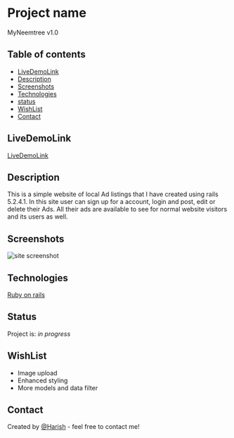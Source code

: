 # Project name
MyNeemtree v1.0


## Table of contents

* [LiveDemoLink](#LiveDemoLink)
* [Description](#Description)
* [Screenshots](#screenshots)
* [Technologies](#technologies)
* [status](#status)
* [WishList](#WishList)
* [Contact](#contact)

## LiveDemoLink
[LiveDemoLink](https://myneemtree.herokuapp.com/)

## Description
This is a simple website of local Ad listings that I have created using rails 5.2.4.1. In this site user can sign up for a account, login and post, edit or delete their Ads. All their ads are available to see for normal website visitors and its users as well.

## Screenshots
![site screenshot](./images/mnt.png)

## Technologies
[Ruby on rails ](https://rubyonrails.org/)

## Status
Project is: _in progress_

## WishList
* Image upload
* Enhanced styling
* More models and data filter

## Contact
Created by [@Harish](vvpdharish@gmail.com) - feel free to contact me!
